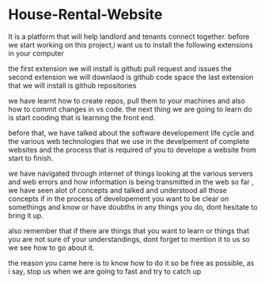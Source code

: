 # House-Rental-Website
It is a platform that will help landlord and tenants connect together.
before we start working on this project,i want us to install the following extensions in your computer 

the first extension we will install is github pull request and issues
the second extension we will downlaod is github code space
the last extension that we will install is github repositories


we have learnt how to create repos, pull them to your machines and also how to commit changes in vs code. 
the next thing we are going to learn do is start cooding that is learning the front end.

before that, we have talked about the software developement life cycle and the various web technologies that we use in the develpement of complete websites and the process that is required of you to develope a website from start to finish.

we have navigated through internet of things looking at the various servers and web errors and how information is being transmitted in the web so far , we have seen alot of concepts and talked and understood all those concepts if in the process of developement you want to be clear on somethings and know or have doubths in any things you do, dont hesitate to bring it up.

also remember that if there are things that you want to learn or things that you are not sure of your understandings, dont forget to mention it to us so we see how to go about it. 

the reason you came here is to know how to do it so be free as possible, as i say, stop us when we are going to fast and try to catch up